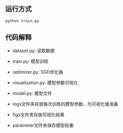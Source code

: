 ## 运行方式
```
python train.py
```
## 代码解释
* dataset.py: 读取数据
* train.py: 模型训练
* optimizer.py: SGD优化器
* visualization.py: 模型参数可视化
* model.py: 模型文件

* logs文件夹存放每次训练的模型参数，为可视化做准备
* figs文件夹存放可视化结果
* parameter文件夹保存模型权重
